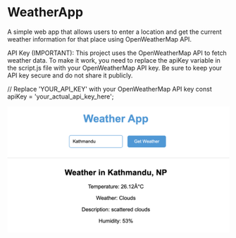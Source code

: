 # WeatherApp
A simple web app that allows users to enter a location and get the current weather information for that place using OpenWeatherMap API.

API Key (IMPORTANT):
This project uses the OpenWeatherMap API to fetch weather data. To make it work, you need to replace the apiKey variable in the script.js file with your OpenWeatherMap API key. Be sure to keep your API key secure and do not share it publicly.

// Replace 'YOUR_API_KEY' with your OpenWeatherMap API key
const apiKey = 'your_actual_api_key_here';

![Screenshot](ss.png)
